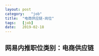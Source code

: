 ```yaml
---
layout:	post
category:	"job"
title:	"电商供应链-岗位"
tags:	[job]
date:	2019-02-18
---
```

## 网易内推职位类别：电商供应链
